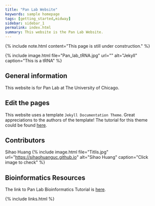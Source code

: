 ```yaml
---
title: "Pan Lab Website"
keywords: sample homepage
tags: [getting_started,midway]
sidebar: sidebar_1
permalink: index.html
summary: This website is the Pan Lab Website.
---
```


{% include note.html content="This page is still under construction." %}

{% include image.html file="Pan_lab_tRNA.jpg" url="" alt="Jekyll" caption="This is a tRNA" %}


## General information
This website is for Pan Lab at The University of Chicago.

## Edit the pages
This website uses a template `Jekyll Documentation Theme`. Great appreciations to the authors of the template! The tutorial for this theme could be found [here](https://idratherbewriting.com/documentation-theme-jekyll/#1-download-the-theme).

## Contributors
Sihao Huang
{% include image.html file="Titlis.jpg" url="https://sihaohuanguc.github.io" alt="Sihao Huang" caption="Click image to check" %}


## Bioinformatics Resources

The link to Pan Lab Bioinformatics Tutorial is [here]().

{% include links.html %}
